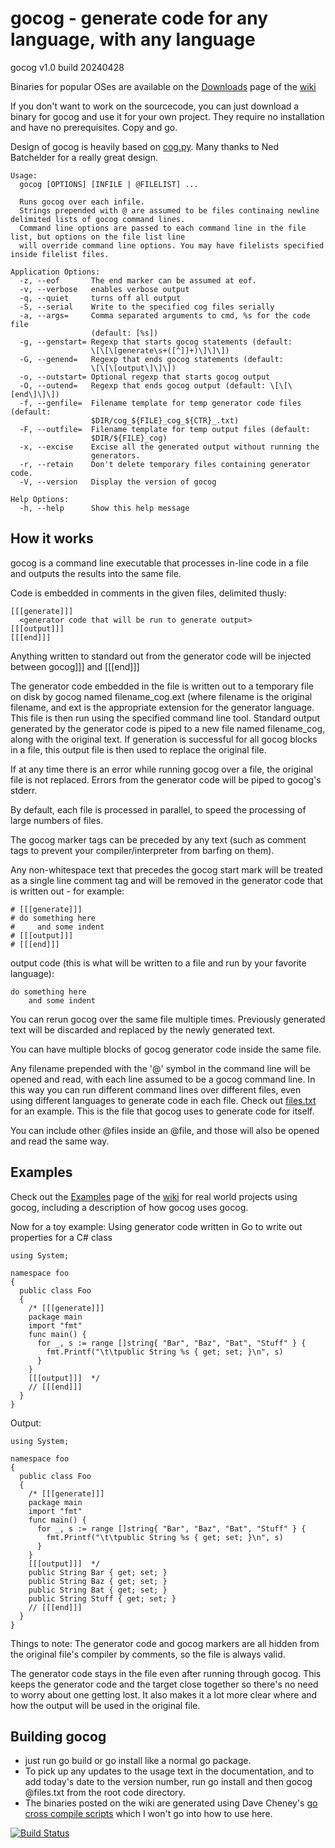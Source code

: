 gocog - generate code for any language, with any language
=====

<!-- @GENERATE go@
package main
import(
  "os"
  "os/exec"
)
func main() {
  cmd := exec.Command("gocog", "-V")
  cmd.Stdout = os.Stdout
  cmd.Run()
}
@OUTPUT@ -->
gocog v1.0 build 20240428
<!-- @END@ -->

Binaries for popular OSes are available on the [Downloads](https://github.com/natefinch/gocog/wiki/Downloads) page of the [wiki](https://github.com/natefinch/gocog/wiki)<br>

If you don't want to work on the sourcecode, you can just download a binary for gocog and use it for your own project. They require no installation and have no prerequisites. Copy and go.

Design of gocog is heavily based on [cog.py](http://nedbatchelder.com/code/cog/).  Many thanks to Ned Batchelder for a really great design.
<!-- @GENERATE go@
package main
import(
  "bytes"
  "fmt"
  "os/exec"
)
func main() {
  b := &bytes.Buffer{}
  cmd := exec.Command("gocog")
  cmd.Stdout = b
  cmd.Run()
  for {
    line, err := b.ReadString(byte('\n'))
    if len(line) > 0 {
      fmt.Print("\t", line)
    }
    if err != nil {
      break
    }
  }
}
@OUTPUT@ -->
	Usage:
	  gocog [OPTIONS] [INFILE | @FILELIST] ...
	
	  Runs gocog over each infile. 
	  Strings prepended with @ are assumed to be files continaing newline delimited lists of gocog command lines.
	  Command line options are passed to each command line in the file list, but options on the file list line
	  will override command line options. You may have filelists specified inside filelist files.
	
	Application Options:
	  -z, --eof       The end marker can be assumed at eof.
	  -v, --verbose   enables verbose output
	  -q, --quiet     turns off all output
	  -S, --serial    Write to the specified cog files serially
	  -a, --args=     Comma separated arguments to cmd, %s for the code file
	                  (default: [%s])
	  -g, --genstart= Regexp that starts gocog statements (default:
	                  \[\[\[generate\s+([^]]+)\]\]\])
	  -G, --genend=   Regexp that ends gocog statements (default:
	                  \[\[\[output\]\]\])
	  -o, --outstart= Optional regexp that starts gocog output
	  -O, --outend=   Regexp that ends gocog output (default: \[\[\[end\]\]\])
	  -f, --genfile=  Filename template for temp generator code files (default:
	                  $DIR/cog_${FILE}_cog_${CTR}_.txt)
	  -F, --outfile=  Filename template for temp output files (default:
	                  $DIR/${FILE}_cog)
	  -x, --excise    Excise all the generated output without running the
	                  generators.
	  -r, --retain    Don't delete temporary files containing generator code.
	  -V, --version   Display the version of gocog
	
	Help Options:
	  -h, --help      Show this help message
<!-- @END@ -->

How it works
------
gocog is a command line executable that processes in-line code in a file and outputs the results into the same file.

Code is embedded in comments in the given files, delimited thusly:

    [[[generate]]]
      <generator code that will be run to generate output>
    [[[output]]]
    [[[end]]]

Anything written to standard out from the generator code will be injected between gocog]]] and [[[end]]]

The generator code embedded in the file is written out to a temporary file on disk by gocog named filename_cog.ext (where filename is the original filename, and ext is the appropriate extension for the generator language. This file is then run using the specified command line tool.  Standard output generated by the generator code is piped to a new file named filename_cog, along with the original text. If generation is successful for all gocog blocks in a file, this output file is then used to replace the original file.

If at any time there is an error while running gocog over a file, the original file is not replaced. Errors from the generator code will be piped to gocog's stderr.

By default, each file is processed in parallel, to speed the processing of large numbers of files.

The gocog marker tags can be preceded by any text (such as comment tags to prevent your compiler/interpreter from barfing on them).

Any non-whitespace text that precedes the gocog start mark will be treated as a single line comment tag and will be removed in the generator code that is written out - for example:

	# [[[generate]]]
	# do something here
	#     and some indent
	# [[[output]]]
	# [[[end]]]

output code (this is what will be written to a file and run by your favorite language):

	do something here
	    and some indent

You can rerun gocog over the same file multiple times. Previously generated text will be discarded and replaced by the newly generated text.

You can have multiple blocks of gocog generator code inside the same file.

Any filename prepended with the '@' symbol in the command line will be opened and read, with each line assumed to be a gocog command line. In this way you can run different command lines over different files, even using different languages to generate code in each file.  Check out [files.txt](https://github.com/natefinch/gocog/blob/master/files.txt) for an example. This is the file that gocog uses to generate code for itself.

You can include other @files inside an @file, and those will also be opened and read the same way.

Examples
------
Check out the [Examples](https://github.com/natefinch/gocog/wiki/Examples) page of the [wiki](https://github.com/natefinch/gocog/wiki) for real world projects using gocog, including a description of how gocog uses gocog.

Now for a toy example:
Using generator code written in Go to write out properties for a C# class

    using System;
    
    namespace foo 
    {
      public class Foo
      {
        /* [[[generate]]]
        package main
        import "fmt"
        func main() {
          for _, s := range []string{ "Bar", "Baz", "Bat", "Stuff" } {
            fmt.Printf("\t\tpublic String %s { get; set; }\n", s)
          }
        }
        [[[output]]]  */
        // [[[end]]]
      }
    }

Output:

    using System;
    
    namespace foo 
    {
      public class Foo
      {
        /* [[[generate]]]
        package main
        import "fmt"
        func main() {
          for _, s := range []string{ "Bar", "Baz", "Bat", "Stuff" } {
            fmt.Printf("\t\tpublic String %s { get; set; }\n", s)
          }
        }
        [[[output]]]  */
        public String Bar { get; set; }
        public String Baz { get; set; }
        public String Bat { get; set; }
        public String Stuff { get; set; }
        // [[[end]]]
      }
    }
    
Things to note:
The generator code and gocog markers are all hidden from the original file's compiler by comments, so the file is always valid.

The generator code stays in the file even after running through gocog. This keeps the generator code and the target close together so there's no need to worry about one getting lost. It also makes it a lot more clear where and how the output will be used in the original file.

Building gocog
---------------

* just run go build or go install like a normal go package.  
* To pick up any updates to the usage text in the documentation, and to add today's date to the version number, run go install and then gocog @files.txt from the root code directory.
* The binaries posted on the wiki are generated using Dave Cheney's [go cross compile scripts](https://github.com/davecheney/golang-crosscompile) which I won't go into how to use here.

[![Build Status](https://travis-ci.org/natefinch/gocog.png)](https://travis-ci.org/natefinch/gocog)
